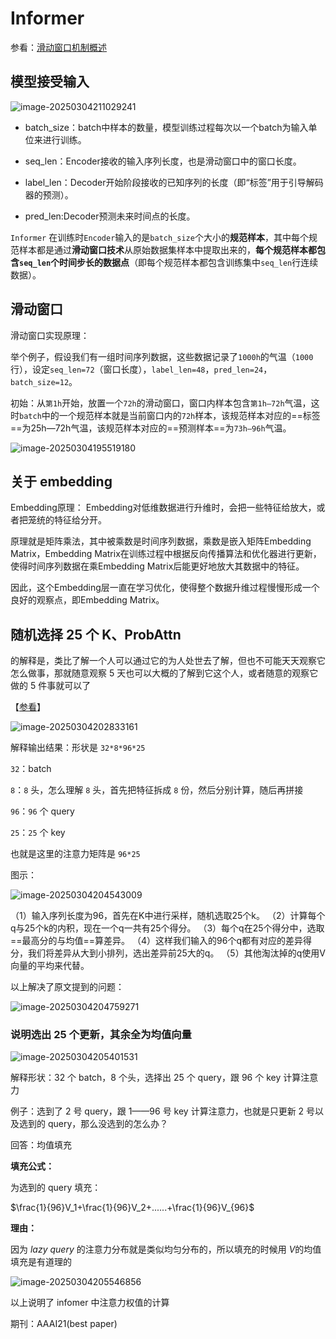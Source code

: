 # Informer

参看：[滑动窗口机制概述](https://blog.csdn.net/m0_53881899/article/details/136281557)

## 模型接受输入



![image-20250304211029241](images/image-20250304211029241.png)

- batch_size：batch中样本的数量，模型训练过程每次以一个batch为输入单位来进行训练。 

- seq_len：Encoder接收的输入序列长度，也是滑动窗口中的窗口长度。
- label_len：Decoder开始阶段接收的已知序列的长度（即“标签”用于引导解码器的预测）。

- pred_len:Decoder预测未来时间点的长度。

 `Informer` 在训练时`Encoder`输入的是`batch_size`个大小的**规范样本**，其中每个规范样本都是通过**滑动窗口技术**从原始数据集样本中提取出来的，**每个规范样本都包含`seq_len`个时间步长的数据点**（即每个规范样本都包含训练集中`seq_len`行连续数据）。



## 滑动窗口

滑动窗口实现原理： 

举个例子，假设我们有一组时间序列数据，这些数据记录了`1000h`的气温（`1000`行），设定`seq_len=72`（窗口长度），`label_len=48`，`pred_len=24`，`batch_size=12`。

初始：从`第1h`开始，放置一个`72h`的滑动窗口，窗口内样本包含`第1h—72h`气温，这时`batch`中的一个规范样本就是当前窗口内的`72h`样本，该规范样本对应的==标签==为25h—72h气温，该规范样本对应的==预测样本==为`73h—96h`气温。


![image-20250304195519180](images/image-20250304195519180.png)

## 关于 embedding

 Embedding原理： 
Embedding对低维数据进行升维时，会把一些特征给放大，或者把笼统的特征给分开。

原理就是矩阵乘法，其中被乘数是时间序列数据，乘数是嵌入矩阵Embedding Matrix，Embedding Matrix在训练过程中根据反向传播算法和优化器进行更新，使得时间序列数据在乘Embedding Matrix后能更好地放大其数据中的特征。

因此，这个Embedding层一直在学习优化，使得整个数据升维过程慢慢形成一个良好的观察点，即Embedding Matrix。


## 随机选择 25 个 K、ProbAttn

的解释是，类比了解一个人可以通过它的为人处世去了解，但也不可能天天观察它怎么做事，那就随意观察 5 天也可以大概的了解到它这个人，或者随意的观察它做的 5 件事就可以了

【[参看](https://www.bilibili.com/video/BV1GNNde1ETs?spm_id_from=333.788.videopod.episodes&vd_source=ddd7d236ab3e9b123c4086c415f4939e&p=3)】

![image-20250304202833161](images/image-20250304202833161.png)

解释输出结果：形状是 `32*8*96*25`

`32`：batch

`8`：`8` 头，怎么理解 `8` 头，首先把特征拆成 `8` 份，然后分别计算，随后再拼接

`96`：`96` 个 query

`25`：`25` 个 key

也就是这里的注意力矩阵是 `96*25`

图示：

![image-20250304204543009](images/image-20250304204543009.png)

（1）输入序列长度为96，首先在K中进行采样，随机选取25个k。
（2）计算每个q与25个k的内积，现在一个q一共有25个得分。
（3）每个q在25个得分中，选取==最高分的与均值==算差异。
（4）这样我们输入的96个q都有对应的差异得分，我们将差异从大到小排列，选出差异前25大的q。
（5）其他淘汰掉的q使用V向量的平均来代替。

以上解决了原文提到的问题：

![image-20250304204759271](images/image-20250304204759271.png)

### 说明选出 25 个更新，其余全为均值向量

![image-20250304205401531](images/image-20250304205401531.png)

解释形状：32 个 batch，8 个头，选择出 25 个 query，跟 96 个 key 计算注意力

例子：选到了 2 号 query，跟 1——96 号 key 计算注意力，也就是只更新 2 号以及选到的 query，那么没选到的怎么办？

回答：均值填充

**填充公式：** 

为选到的 query 填充：

$\frac{1}{96}V_1+\frac{1}{96}V_2+......+\frac{1}{96}V_{96}$

**理由：**

因为 $lazy \ query$ 的注意力分布就是类似均匀分布的，所以填充的时候用 $V$的均值填充是有道理的

![image-20250304205546856](images/image-20250304205546856.png)

以上说明了 infomer 中注意力权值的计算

期刊：AAAI21(best paper)

